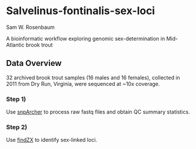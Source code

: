 # Salvelinus-fontinalis-sex-loci

Sam W. Rosenbaum

A bioinformatic workflow exploring genomic sex-determination in Mid-Atlantic brook trout

## Data Overview
32 archived brook trout samples (16 males and 16 females), collected in 2011 from Dry Run, Virginia, were sequenced at ~10x coverage.

### Step 1)
Use [snpArcher](https://github.com/swrosenbaum/snpArcher) to process raw fastq files and obtain QC summary statistics.

### Step 2) 
Use [findZX](https://github.com/swrosenbaum/findZX) to identify sex-linked loci.

